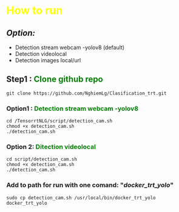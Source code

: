 #  <span style="color:Yellow" >How to run </span>
## _Option:_
- Detection stream webcam -yolov8 (default)
- Detection videolocal
- Detection images local/url

## Step1 :<span style ="color:green"> Clone github repo </span>
    git clone https://github.com/NghiemLg/Clasification_trt.git
### Option1 : <span style="color:green"> Detection stream webcam -yolov8 </span>
    cd /TensorrtNLG/script/detection_cam.sh
    chmod +x detection_cam.sh
    ./detection_cam.sh
### Option 2: <span style="color:green"> Ditection videolocal</span>
    cd script/detection_cam.sh
    chmod +x detection_cam.sh
    ./detection_cam.sh
### Add to path for  run with one comand: "_docker_trt_yolo_"
    sudo cp detection_cam.sh /usr/local/bin/docker_trt_yolo
    docker_trt_yolo 
